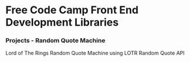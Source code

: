 # Free Code Camp Front End Development Libraries
### Projects - Random Quote Machine

Lord of The Rings Random Quote Machine using LOTR Random Quote API
